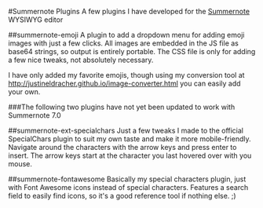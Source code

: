 #Summernote Plugins
A few plugins I have developed for the [Summernote](https://github.com/summernote/summernote/) WYSIWYG editor

##summernote-emoji
A plugin to add a dropdown menu for adding emoji images with just a few clicks.  All images are embedded in the JS file as base64 strings, so output is entirely portable.  The CSS file is only for adding a few nice tweaks, not absolutely necessary.

I have only added my favorite emojis, though using my conversion tool at http://justineldracher.github.io/image-converter.html you can easily add your own.

###The following two plugins have not yet been updated to work with Summernote 7.0

##summernote-ext-specialchars
Just a few tweaks I made to the official SpecialChars plugin to suit my own taste and make it more mobile-friendly.  Navigate around the characters with the arrow keys and press enter to insert.  The arrow keys start at the character you last hovered over with you mouse.

##summernote-fontawesome
Basically my special characters plugin, just with Font Awesome icons instead of special characters.
Features a search field to easily find icons, so it's a good reference tool if nothing else. ;)
